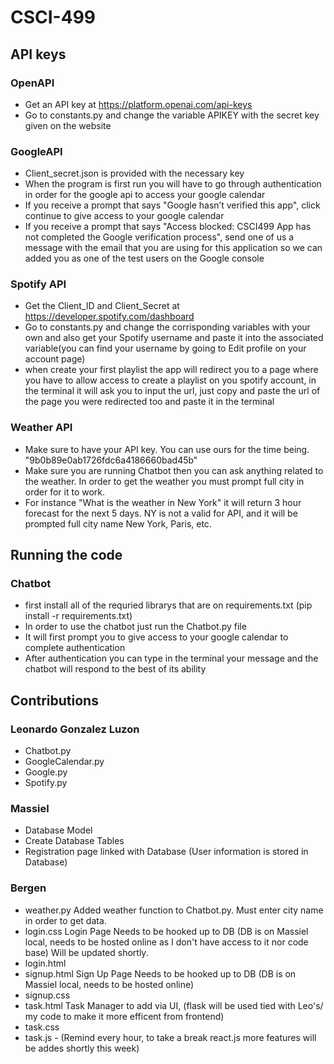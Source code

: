 # CSCI-499

## API keys
### OpenAPI
- Get an API key at https://platform.openai.com/api-keys
- Go to constants.py and change the variable APIKEY with the secret key given on the website

### GoogleAPI
- Client_secret.json is provided with the necessary key
- When the program is first run you will have to go through authentication in order for the 
google api to access your google calendar
- If you receive a prompt that says "Google hasn’t verified this app", click continue to give 
access to your google calendar
- If you receive a prompt that says "Access blocked: CSCI499 App has not completed the Google 
verification process", send one of us a message with the email that you are using for this application
so we can added you as one of the test users on the Google console

### Spotify API
- Get the Client_ID and Client_Secret at https://developer.spotify.com/dashboard
- Go to constants.py and change the corrisponding variables with your own and also get your Spotify username
and paste it into the associated variable(you can find your username by going to Edit profile on your account page)
- when create your first playlist the app will redirect you to a page where you have to allow access to
create a playlist on you spotify account, in the terminal it will ask you to input the url, just copy and
paste the url of the page you were redirected too and paste it in the terminal

### Weather API
- Make sure to have your API key. You can use ours for the time being. "9b0b89e0ab1726fdc6a4186660bad45b"
- Make sure you are running Chatbot then you can ask anything related to the weather. In order to get the weather you must prompt full city in order for it to work.
- For instance "What is the weather in New York" it will return 3 hour forecast for the next 5 days. NY is not a valid for API, and it will be prompted full city name New York, Paris, etc.

## Running the code
### Chatbot
- first install all of the requried librarys that are on requirements.txt (pip install -r requirements.txt)
- In order to use the chatbot just run the Chatbot.py file
- It will first prompt you to give access to your google calendar to complete authentication
- After authentication you can type in the terminal your message and the chatbot will respond to 
the best of its ability

## Contributions
### Leonardo Gonzalez Luzon
- Chatbot.py
- GoogleCalendar.py
- Google.py
- Spotify.py

### Massiel
- Database Model
- Create Database Tables
- Registration page linked with Database (User information is stored in Database)

### Bergen

- weather.py Added weather function to Chatbot.py. Must enter city name in order to get data. 
- login.css Login Page Needs to be hooked up to DB (DB is on Massiel local, needs to be hosted online as I don't have access to it nor code base) Will be updated shortly.
- login.html
- signup.html Sign Up Page Needs to be hooked up to DB (DB is on Massiel local, needs to be hosted online)
- signup.css
- task.html Task Manager to add via UI, (flask will be used tied with Leo's/ my code to make it more efficent from frontend)
- task.css
- task.js - (Remind every hour, to take a break react.js more features will be addes shortly this week)

